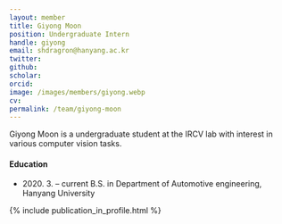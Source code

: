 ```yaml
---
layout: member
title: Giyong Moon
position: Undergraduate Intern
handle: giyong
email: shdragron@hanyang.ac.kr
twitter: 
github: 
scholar: 
orcid: 
image: /images/members/giyong.webp
cv: 
permalink: /team/giyong-moon
---
```


Giyong Moon is a undergraduate student at the IRCV lab with interest in various computer vision tasks.


#### Education

<ul class="chronological">
  <li><span>2020. 3. – current</span> B.S. in Department of Automotive engineering, Hanyang University</li>
</ul>

{% include publication_in_profile.html %}
